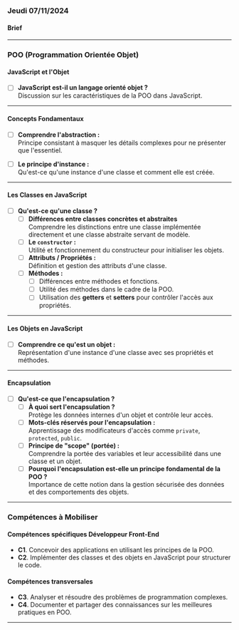 ### Jeudi 07/11/2024

#### Brief
---

### POO (Programmation Orientée Objet)

#### JavaScript et l'Objet
- [ ] **JavaScript est-il un langage orienté objet ?**  
  Discussion sur les caractéristiques de la POO dans JavaScript.

---

#### Concepts Fondamentaux
- [ ] **Comprendre l'abstraction :**  
  Principe consistant à masquer les détails complexes pour ne présenter que l'essentiel.
  
- [ ] **Le principe d'instance :**  
  Qu'est-ce qu'une instance d'une classe et comment elle est créée.

---

#### Les Classes en JavaScript
- [ ] **Qu'est-ce qu'une classe ?**  
  - [ ] **Différences entre classes concrètes et abstraites**  
    Comprendre les distinctions entre une classe implémentée directement et une classe abstraite servant de modèle.
  - [ ] **Le `constructor` :**  
    Utilité et fonctionnement du constructeur pour initialiser les objets.
  - [ ] **Attributs / Propriétés :**  
    Définition et gestion des attributs d'une classe.
  - [ ] **Méthodes :**  
    - [ ] Différences entre méthodes et fonctions.  
    - [ ] Utilité des méthodes dans le cadre de la POO.  
    - [ ] Utilisation des **getters** et **setters** pour contrôler l'accès aux propriétés.

---

#### Les Objets en JavaScript
- [ ] **Comprendre ce qu'est un objet :**  
  Représentation d'une instance d'une classe avec ses propriétés et méthodes.

---

#### Encapsulation
- [ ] **Qu'est-ce que l'encapsulation ?**  
  - [ ] **À quoi sert l'encapsulation ?**  
    Protège les données internes d'un objet et contrôle leur accès.
  - [ ] **Mots-clés réservés pour l'encapsulation :**  
    Apprentissage des modificateurs d'accès comme `private`, `protected`, `public`.
  - [ ] **Principe de "scope" (portée) :**  
    Comprendre la portée des variables et leur accessibilité dans une classe et un objet.
  - [ ] **Pourquoi l'encapsulation est-elle un principe fondamental de la POO ?**  
    Importance de cette notion dans la gestion sécurisée des données et des comportements des objets.

---

### Compétences à Mobiliser

#### Compétences spécifiques Développeur Front-End
- **C1**. Concevoir des applications en utilisant les principes de la POO.
- **C2**. Implémenter des classes et des objets en JavaScript pour structurer le code.

#### Compétences transversales
- **C3**. Analyser et résoudre des problèmes de programmation complexes.
- **C4**. Documenter et partager des connaissances sur les meilleures pratiques en POO.

---
